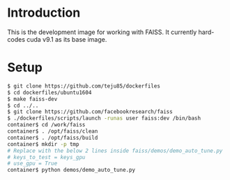# Introduction
This is the development image for working with FAISS.
It currently hard-codes cuda v9.1 as its base image.

# Setup
```bash
$ git clone https://github.com/teju85/dockerfiles
$ cd dockerfiles/ubuntu1604
$ make faiss-dev
$ cd ../..
$ git clone https://github.com/facebookresearch/faiss
$ ./dockerfiles/scripts/launch -runas user faiss:dev /bin/bash
container$ cd /work/faiss
container$ . /opt/faiss/clean
container$ . /opt/faiss/build
container$ mkdir -p tmp
# Replace with the below 2 lines inside faiss/demos/demo_auto_tune.py
# keys_to_test = keys_gpu
# use_gpu = True
container$ python demos/demo_auto_tune.py
```
